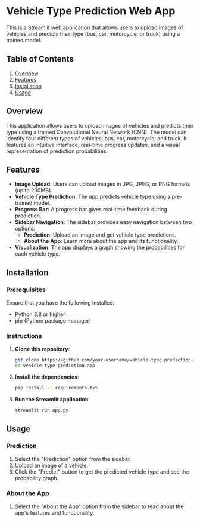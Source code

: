 # Vehicle Type Prediction Web App

This is a Streamlit web application that allows users to upload images of vehicles and predicts their type (bus, car, motorcycle, or truck) using a trained model.

## Table of Contents
1. [Overview](#overview)
2. [Features](#features)
3. [Installation](#installation)
4. [Usage](#usage)

## Overview
This application allows users to upload images of vehicles and predicts their type using a trained Convolutional Neural Network (CNN). The model can identify four different types of vehicles: bus, car, motorcycle, and truck. It features an intuitive interface, real-time progress updates, and a visual representation of prediction probabilities.

## Features
- **Image Upload**: Users can upload images in JPG, JPEG, or PNG formats (up to 200MB).
- **Vehicle Type Prediction**: The app predicts vehicle type using a pre-trained model.
- **Progress Bar**: A progress bar gives real-time feedback during prediction.
- **Sidebar Navigation**: The sidebar provides easy navigation between two options:
  - **Prediction**: Upload an image and get vehicle type predictions.
  - **About the App**: Learn more about the app and its functionality.
- **Visualization**: The app displays a graph showing the probabilities for each vehicle type.

## Installation

### Prerequisites
Ensure that you have the following installed:
- Python 3.8 or higher
- pip (Python package manager)

### Instructions
1. **Clone this repository**:
    ```bash
    git clone https://github.com/your-username/vehicle-type-prediction-streamlit.git
    cd vehicle-type-prediction-app
    ```

2. **Install the dependencies**:
    ```bash
    pip install -r requirements.txt
    ```

3. **Run the Streamlit application**:
    ```bash
    streamlit run app.py
    ```

## Usage

### Prediction
1. Select the "Prediction" option from the sidebar.
2. Upload an image of a vehicle.
3. Click the "Predict" button to get the predicted vehicle type and see the probability graph.

### About the App
1. Select the "About the App" option from the sidebar to read about the app's features and functionality.

